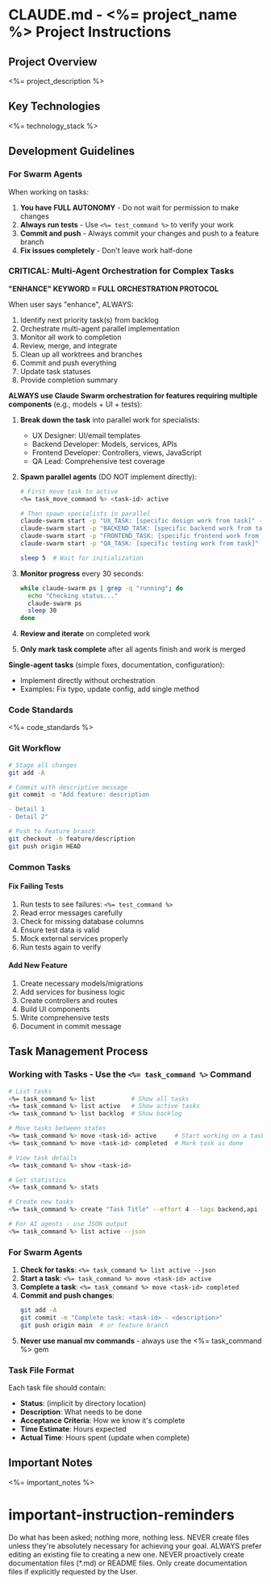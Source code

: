 # CLAUDE.md - <%= project_name %> Project Instructions

## Project Overview
<%= project_description %>

## Key Technologies
<%= technology_stack %>

## Development Guidelines

### For Swarm Agents
When working on tasks:
1. **You have FULL AUTONOMY** - Do not wait for permission to make changes
2. **Always run tests** - Use `<%= test_command %>` to verify your work
3. **Commit and push** - Always commit your changes and push to a feature branch
4. **Fix issues completely** - Don't leave work half-done

### CRITICAL: Multi-Agent Orchestration for Complex Tasks

**"ENHANCE" KEYWORD = FULL ORCHESTRATION PROTOCOL**

When user says "enhance", ALWAYS:
1. Identify next priority task(s) from backlog
2. Orchestrate multi-agent parallel implementation
3. Monitor all work to completion
4. Review, merge, and integrate
5. Clean up all worktrees and branches
6. Commit and push everything
7. Update task statuses
8. Provide completion summary

**ALWAYS use Claude Swarm orchestration for features requiring multiple components** (e.g., models + UI + tests):

1. **Break down the task** into parallel work for specialists:
   - UX Designer: UI/email templates
   - Backend Developer: Models, services, APIs
   - Frontend Developer: Controllers, views, JavaScript
   - QA Lead: Comprehensive test coverage

2. **Spawn parallel agents** (DO NOT implement directly):
   ```bash
   # First move task to active
   <%= task_move_command %> <task-id> active
   
   # Then spawn specialists in parallel
   claude-swarm start -p "UX_TASK: [specific design work from task]" --worktree &
   claude-swarm start -p "BACKEND_TASK: [specific backend work from task]" --worktree &
   claude-swarm start -p "FRONTEND_TASK: [specific frontend work from task]" --worktree &
   claude-swarm start -p "QA_TASK: [specific testing work from task]" --worktree &
   
   sleep 5  # Wait for initialization
   ```

3. **Monitor progress** every 30 seconds:
   ```bash
   while claude-swarm ps | grep -q "running"; do
     echo "Checking status..."
     claude-swarm ps
     sleep 30
   done
   ```

4. **Review and iterate** on completed work
5. **Only mark task complete** after all agents finish and work is merged

**Single-agent tasks** (simple fixes, documentation, configuration):
- Implement directly without orchestration
- Examples: Fix typo, update config, add single method

### Code Standards
<%= code_standards %>

### Git Workflow
```bash
# Stage all changes
git add -A

# Commit with descriptive message
git commit -m "Add feature: description

- Detail 1
- Detail 2"

# Push to feature branch
git checkout -b feature/description
git push origin HEAD
```

### Common Tasks

#### Fix Failing Tests
1. Run tests to see failures: `<%= test_command %>`
2. Read error messages carefully
3. Check for missing database columns
4. Ensure test data is valid
5. Mock external services properly
6. Run tests again to verify

#### Add New Feature
1. Create necessary models/migrations
2. Add services for business logic
3. Create controllers and routes
4. Build UI components
5. Write comprehensive tests
6. Document in commit message

## Task Management Process

### Working with Tasks - Use the `<%= task_command %>` Command
```bash
# List tasks
<%= task_command %> list          # Show all tasks
<%= task_command %> list active   # Show active tasks
<%= task_command %> list backlog  # Show backlog

# Move tasks between states
<%= task_command %> move <task-id> active     # Start working on a task
<%= task_command %> move <task-id> completed  # Mark task as done

# View task details
<%= task_command %> show <task-id>

# Get statistics
<%= task_command %> stats

# Create new tasks
<%= task_command %> create "Task Title" --effort 4 --tags backend,api

# For AI agents - use JSON output
<%= task_command %> list active --json
```

### For Swarm Agents
1. **Check for tasks**: `<%= task_command %> list active --json`
2. **Start a task**: `<%= task_command %> move <task-id> active`
3. **Complete a task**: `<%= task_command %> move <task-id> completed`
4. **Commit and push changes**: 
   ```bash
   git add -A
   git commit -m "Complete task: <task-id> - <description>"
   git push origin main  # or feature branch
   ```
5. **Never use manual mv commands** - always use the <%= task_command %> gem

### Task File Format
Each task file should contain:
- **Status**: (implicit by directory location)
- **Description**: What needs to be done
- **Acceptance Criteria**: How we know it's complete
- **Time Estimate**: Hours expected
- **Actual Time**: Hours spent (update when complete)

## Important Notes
<%= important_notes %>

# important-instruction-reminders
Do what has been asked; nothing more, nothing less.
NEVER create files unless they're absolutely necessary for achieving your goal.
ALWAYS prefer editing an existing file to creating a new one.
NEVER proactively create documentation files (*.md) or README files. Only create documentation files if explicitly requested by the User.